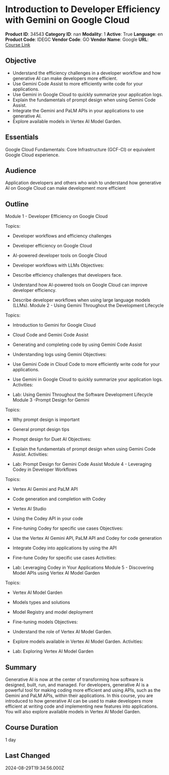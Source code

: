 # Introduction to Developer Efficiency with Gemini on Google Cloud

**Product ID**: 34543
**Category ID**: nan
**Modality**: 1
**Active**: True
**Language**: en
**Product Code**: IDEGC
**Vendor Code**: GO
**Vendor Name**: Google
**URL**: [Course Link](https://www.fastlaneus.com/course/google-idegc)

## Objective
- Understand the efficiency challenges in a developer workflow and how generative AI can make developers more efficient.
- Use Gemini Code Assist to more efficiently write code for your applications.
- Use Gemini in Google Cloud to quickly summarize your application logs.
- Explain the fundamentals of prompt design when using Gemini Code Assist.
- Integrate the Gemini and PaLM APIs in your applications to use generative AI.
- Explore available models in Vertex AI Model Garden.

## Essentials
Google Cloud Fundamentals: Core Infrastructure (GCF-CI) or equivalent Google Cloud experience.

## Audience
Application developers and others who wish to understand how generative AI on Google Cloud can make development more efficient

## Outline
Module 1 - Developer Efficiency on Google Cloud


Topics:



- Developer workflows and efficiency challenges
- Developer efficiency on Google Cloud
- AI-powered developer tools on Google Cloud
- Developer workflows with LLMs
Objectives:



- Describe efficiency challenges that developers face.
- Understand how AI-powered tools on Google Cloud can improve developer efficiency.
- Describe developer workflows when using large language models (LLMs).
Module 2 - Using Gemini Throughout the Development Lifecycle


Topics:



- Introduction to Gemini for Google Cloud
- Cloud Code and Gemini Code Assist
- Generating and completing code by using Gemini Code Assist
- Understanding logs using Gemini
Objectives:



- Use Gemini Code in Cloud Code to more efficiently write code for your applications.
- Use Gemini in Google Cloud to quickly summarize your application logs.
Activities:



- Lab: Using Gemini Throughout the Software Development Lifecycle
Module 3 -Prompt Design for Gemini


Topics:



- Why prompt design is important
- General prompt design tips
- Prompt design for Duet AI
Objectives:



- Explain the fundamentals of prompt design when using Gemini Code Assist.
Activities:



- Lab: Prompt Design for Gemini Code Assist
Module 4 - Leveraging Codey in Developer Workflows


Topics:



- Vertex AI Gemini and PaLM API
- Code generation and completion with Codey
- Vertex AI Studio
- Using the Codey API in your code
- Fine-tuning Codey for specific use cases
Objectives:



- Use the Vertex AI Gemini API, PaLM API and Codey for code generation
- Integrate Codey into applications by using the API
- Fine-tune Codey for specific use cases
Activities:



- Lab: Leveraging Codey in Your Applications
Module 5 - Discovering Model APIs using Vertex AI Model Garden


Topics:



- Vertex AI Model Garden
- Models types and solutions
- Model Registry and model deployment
- Fine-tuning models
Objectives:



- Understand the role of Vertex AI Model Garden.
- Explore models available in Vertex AI Model Garden.
Activities:



- Lab: Exploring Vertex AI Model Garden

## Summary
Generative AI is now at the center of transforming how software is designed, built, run, and managed. For developers, generative AI is a powerful tool for making coding more efficient and using APIs, such as the Gemini and PaLM APIs, within their applications. In this course, you are introduced to how generative AI can be used to make developers more efficient at writing code and implementing new features into applications. You will also explore available models in Vertex AI Model Garden.

## Course Duration
1 day

## Last Changed
2024-08-29T19:34:56.000Z
